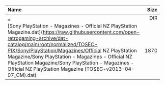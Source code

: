 |Name|Size|
|:---|---:|
|[..](../index.html)|DIR|
|[Sony PlayStation - Magazines - Official NZ PlayStation Magazine.dat](https://raw.githubusercontent.com/open-retrogaming-archive/dat-catalog/main/root/normalized/TOSEC-PIX/Sony/PlayStation/Magazines/Official NZ PlayStation Magazine/Sony PlayStation - Magazines - Official NZ PlayStation Magazine/Sony PlayStation - Magazines - Official NZ PlayStation Magazine (TOSEC-v2013-04-07_CM).dat)|1870|
